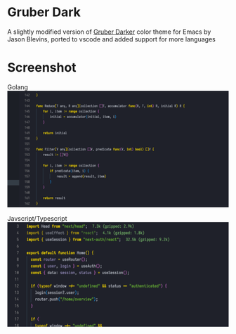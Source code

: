 # Gruber Dark #

A slightly modified version of [Gruber Darker](https://daringfireball.net/projects/bbcolors/schemes/Gruber%20Dark.bbcolors)
color theme for Emacs by Jason Blevins, ported to vscode and added support for more languages

# Screenshot #

Golang
![gruber-darker-theme](./screenshots/golang.png)

Javscript/Typescript
![gruber-darker-theme](./screenshots/javascript.png)
